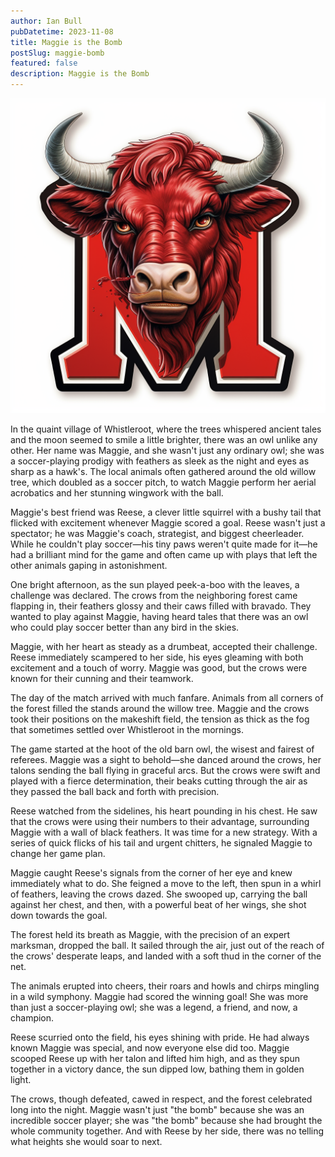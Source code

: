 ```yaml
---
author: Ian Bull
pubDatetime: 2023-11-08
title: Maggie is the Bomb
postSlug: maggie-bomb
featured: false
description: Maggie is the Bomb
---
```


![Maggie](./maggie-sticker.png)

In the quaint village of Whistleroot, where the trees whispered ancient tales and the moon seemed to smile a little brighter, there was an owl unlike any other. Her name was Maggie, and she wasn't just any ordinary owl; she was a soccer-playing prodigy with feathers as sleek as the night and eyes as sharp as a hawk's. The local animals often gathered around the old willow tree, which doubled as a soccer pitch, to watch Maggie perform her aerial acrobatics and her stunning wingwork with the ball.

Maggie's best friend was Reese, a clever little squirrel with a bushy tail that flicked with excitement whenever Maggie scored a goal. Reese wasn't just a spectator; he was Maggie's coach, strategist, and biggest cheerleader. While he couldn't play soccer—his tiny paws weren't quite made for it—he had a brilliant mind for the game and often came up with plays that left the other animals gaping in astonishment.

One bright afternoon, as the sun played peek-a-boo with the leaves, a challenge was declared. The crows from the neighboring forest came flapping in, their feathers glossy and their caws filled with bravado. They wanted to play against Maggie, having heard tales that there was an owl who could play soccer better than any bird in the skies.

Maggie, with her heart as steady as a drumbeat, accepted their challenge. Reese immediately scampered to her side, his eyes gleaming with both excitement and a touch of worry. Maggie was good, but the crows were known for their cunning and their teamwork.

The day of the match arrived with much fanfare. Animals from all corners of the forest filled the stands around the willow tree. Maggie and the crows took their positions on the makeshift field, the tension as thick as the fog that sometimes settled over Whistleroot in the mornings.

The game started at the hoot of the old barn owl, the wisest and fairest of referees. Maggie was a sight to behold—she danced around the crows, her talons sending the ball flying in graceful arcs. But the crows were swift and played with a fierce determination, their beaks cutting through the air as they passed the ball back and forth with precision.

Reese watched from the sidelines, his heart pounding in his chest. He saw that the crows were using their numbers to their advantage, surrounding Maggie with a wall of black feathers. It was time for a new strategy. With a series of quick flicks of his tail and urgent chitters, he signaled Maggie to change her game plan.

Maggie caught Reese's signals from the corner of her eye and knew immediately what to do. She feigned a move to the left, then spun in a whirl of feathers, leaving the crows dazed. She swooped up, carrying the ball against her chest, and then, with a powerful beat of her wings, she shot down towards the goal.

The forest held its breath as Maggie, with the precision of an expert marksman, dropped the ball. It sailed through the air, just out of the reach of the crows' desperate leaps, and landed with a soft thud in the corner of the net.

The animals erupted into cheers, their roars and howls and chirps mingling in a wild symphony. Maggie had scored the winning goal! She was more than just a soccer-playing owl; she was a legend, a friend, and now, a champion.

Reese scurried onto the field, his eyes shining with pride. He had always known Maggie was special, and now everyone else did too. Maggie scooped Reese up with her talon and lifted him high, and as they spun together in a victory dance, the sun dipped low, bathing them in golden light.

The crows, though defeated, cawed in respect, and the forest celebrated long into the night. Maggie wasn't just "the bomb" because she was an incredible soccer player; she was "the bomb" because she had brought the whole community together. And with Reese by her side, there was no telling what heights she would soar to next.
